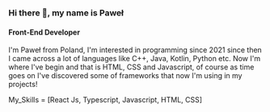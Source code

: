 ### Hi there 👋, my name is Paweł
#### Front-End Developer
I'm Paweł from Poland, I'm interested in programming since 2021 since then I came across a lot of languages like C++, Java, Kotlin, Python etc. Now I'm where I've begin and that is HTML, CSS and Javascript, of course as time goes on I've discovered some of frameworks that now I'm using in my projects!

My_Skills = [React Js, Typescript, Javascript, HTML, CSS]





